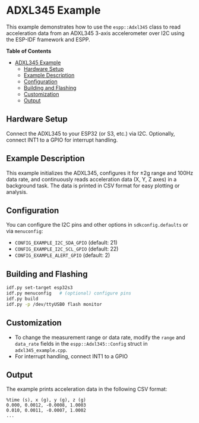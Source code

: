 # ADXL345 Example

This example demonstrates how to use the `espp::Adxl345` class to read
acceleration data from an ADXL345 3-axis accelerometer over I2C using the
ESP-IDF framework and ESPP.

<!-- markdown-toc start - Don't edit this section. Run M-x markdown-toc-refresh-toc -->
**Table of Contents**

- [ADXL345 Example](#adxl345-example)
  - [Hardware Setup](#hardware-setup)
  - [Example Description](#example-description)
  - [Configuration](#configuration)
  - [Building and Flashing](#building-and-flashing)
  - [Customization](#customization)
  - [Output](#output)

<!-- markdown-toc end -->

## Hardware Setup

Connect the ADXL345 to your ESP32 (or S3, etc.) via I2C. Optionally, connect
INT1 to a GPIO for interrupt handling.

## Example Description

This example initializes the ADXL345, configures it for ±2g range and 100Hz data
rate, and continuously reads acceleration data (X, Y, Z axes) in a background
task. The data is printed in CSV format for easy plotting or analysis.

## Configuration

You can configure the I2C pins and other options in `sdkconfig.defaults` or via `menuconfig`:

- `CONFIG_EXAMPLE_I2C_SDA_GPIO` (default: 21)
- `CONFIG_EXAMPLE_I2C_SCL_GPIO` (default: 22)
- `CONFIG_EXAMPLE_ALERT_GPIO`   (default: 2)

## Building and Flashing

```sh
idf.py set-target esp32s3
idf.py menuconfig   # (optional) configure pins
idf.py build
idf.py -p /dev/ttyUSB0 flash monitor
```

## Customization

- To change the measurement range or data rate, modify the `range` and
  `data_rate` fields in the `espp::Adxl345::Config` struct in
  `adxl345_example.cpp`.
- For interrupt handling, connect INT1 to a GPIO

## Output

The example prints acceleration data in the following CSV format:

```
%time (s), x (g), y (g), z (g)
0.000, 0.0012, -0.0008, 1.0003
0.010, 0.0011, -0.0007, 1.0002
...
```

